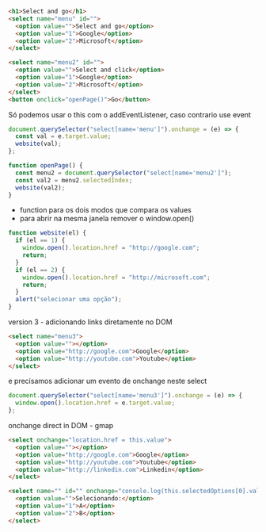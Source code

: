 ```html
<h1>Select and go</h1>
<select name="menu" id="">
  <option value="">Select and go</option>
  <option value="1">Google</option>
  <option value="2">Microsoft</option>
</select>

<select name="menu2" id="">
  <option value="">Select and click</option>
  <option value="1">Google</option>
  <option value="2">Microsoft</option>
</select>
<button onclick="openPage()">Go</button>
```

Só podemos usar o this com o addEventListener, caso contrario use event

```js
document.querySelector("select[name='menu']").onchange = (e) => {
  const val = e.target.value;
  website(val);
};
```

```js
function openPage() {
  const menu2 = document.querySelector("select[name='menu2']");
  const val2 = menu2.selectedIndex;
  website(val2);
}
```

- function para os dois modos que compara os values
- para abrir na mesma janela remover o window.open()

```js
function website(el) {
  if (el == 1) {
    window.open().location.href = "http://google.com";
    return;
  }
  if (el == 2) {
    window.open().location.href = "http://microsoft.com";
    return;
  }
  alert("selecionar uma opção");
}
```

version 3 - adicionando links diretamente no DOM

```html
<select name="menu3">
  <option value=""></option>
  <option value="http://google.com">Google</option>
  <option value="http://youtube.com">Youtube</option>
</select>
```

e precisamos adicionar um evento de onchange neste select

```js
document.querySelector("select[name='menu3']").onchange = (e) => {
  window.open().location.href = e.target.value;
};
```

onchange direct in DOM - gmap

```html
<select onchange="location.href = this.value">
  <option value=""></option>
  <option value="http://google.com">Google</option>
  <option value="http://youtube.com">Youtube</option>
  <option value="http://linkedin.com">Linkedin</option>
</select>

<select name="" id="" onchange="console.log(this.selectedOptions[0].value)">
  <option value="">Selecionando:</option>
  <option value="1">A</option>
  <option value="2">B</option>
</select>
```
